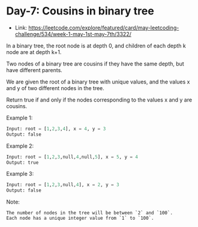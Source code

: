 # Day-7: Cousins in binary tree
* Link: https://leetcode.com/explore/featured/card/may-leetcoding-challenge/534/week-1-may-1st-may-7th/3322/

In a binary tree, the root node is at depth 0, and children of each depth k node are at depth k+1.

Two nodes of a binary tree are cousins if they have the same depth, but have different parents.

We are given the root of a binary tree with unique values, and the values x and y of two different nodes in the tree.

Return true if and only if the nodes corresponding to the values x and y are cousins.

 

Example 1:
```python
Input: root = [1,2,3,4], x = 4, y = 3
Output: false
```
Example 2:
```python
Input: root = [1,2,3,null,4,null,5], x = 5, y = 4
Output: true
```
Example 3:
```python
Input: root = [1,2,3,null,4], x = 2, y = 3
Output: false
```
 

Note:

    The number of nodes in the tree will be between `2` and `100`.
    Each node has a unique integer value from `1` to `100`.


